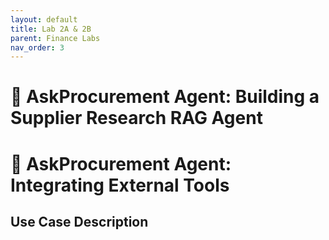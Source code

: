 ```yaml
---
layout: default
title: Lab 2A & 2B
parent: Finance Labs
nav_order: 3
---
```


# 🏦 AskProcurement Agent: Building a Supplier Research RAG Agent


# 🏦 AskProcurement Agent: Integrating External Tools


## Use Case Description

